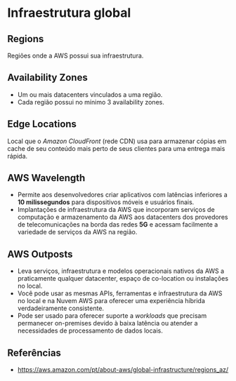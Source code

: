 # Infraestrutura global

## Regions

Regiões onde a AWS possui sua infraestrutura.

## Availability Zones

- Um ou mais datacenters vinculados a uma região.
- Cada região possui no mínimo 3 availability zones.

## Edge Locations

Local que o *Amazon CloudFront* (rede CDN) usa para armazenar cópias em cache de seu conteúdo mais perto de seus clientes para uma entrega mais rápida.

## AWS Wavelength

- Permite aos desenvolvedores criar aplicativos com latências inferiores a **10 milissegundos** para dispositivos móveis e usuários finais.
- Implantações de infraestrutura da AWS que incorporam serviços de computação e armazenamento da AWS aos datacenters dos provedores de telecomunicações na borda das redes **5G** e acessam facilmente a variedade de serviços da AWS na região.

## AWS Outposts

- Leva serviços, infraestrutura e modelos operacionais nativos da AWS a praticamente qualquer datacenter, espaço de co-location ou instalações no local.
- Você pode usar as mesmas APIs, ferramentas e infraestrutura da AWS no local e na Nuvem AWS para oferecer uma experiência híbrida verdadeiramente consistente.
- Pode ser usado para oferecer suporte a *workloads* que precisam permanecer on-premises devido à baixa latência ou atender a necessidades de processamento de dados locais.

## Referências

- <https://aws.amazon.com/pt/about-aws/global-infrastructure/regions_az/>
